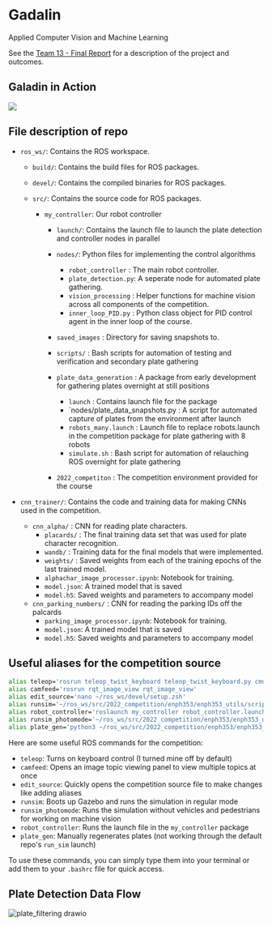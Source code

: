 # Gadalin
Applied Computer Vision and Machine Learning

See the [Team 13 - Final Report](Team%2013%20-%20Final%20Report.pdf)
 for a description of the project and outcomes.

## Galadin in Action
<img src="https://github.com/chipnbits/Galadin/raw/main/sampleRun.gif"  />

## File description of repo

- `ros_ws/`: Contains the ROS workspace.
    - `build/`: Contains the build files for ROS packages.
    - `devel/`: Contains the compiled binaries for ROS packages.
    - `src/`: Contains the source code for ROS packages.
    
      - `my_controller`: Our robot controller
        - `launch/`: Contains the launch file to launch the plate detection and controller nodes in parallel
        -  `nodes/`: Python files for implementing the control algorithms
            - `robot_controller` : The main robot controller.
            - `plate_detection.py`: A seperate node for automated plate gathering.
            - `vision_processing` : Helper functions for machine vision across all components of the competition.
            - `inner_loop_PID.py` : Python class object for PID control agent in the inner loop of the course.
         - `saved_images` : Directory for saving snapshots to.  
         - `scripts/` : Bash scripts for automation of testing and verification and secondary plate gathering
        
        - `plate_data_generation` : A package from early development for gathering plates overnight at still positions
          - `launch` : Contains launch file for the package
          - `nodes/plate_data_snapshots.py : A script for automated capture of plates from the environment after launch
          - `robots_many.launch` : Launch file to replace robots.launch in the competition package for plate gathering with 8 robots
          - `simulate.sh` : Bash script for automation of relauching ROS overnight for plate gathering

        - `2022_competiton` : The competition environment provided for the course

- `cnn_trainer/`: Contains the code and training data for making CNNs used in the competition.
  - `cnn_alpha/` : CNN for reading plate characters.
    - `placards/` : The final training data set that was used for plate character recognition.
    - `wandb/` : Training data for the final models that were implemented.
    - `weights/` : Saved weights from each of the training epochs of the last trained model.
    - `alphachar_image_processor.ipynb`: Notebook for training.
    - `model.json`: A trained model that is saved
    - `model.h5`:  Saved weights and parameters to accompany model
  - `cnn_parking_numbers/` : CNN for reading the parking IDs off the palcards
    - `parking_image_processor.ipynb`: Notebook for training.
    - `model.json`: A trained model that is saved
    - `model.h5`:  Saved weights and parameters to accompany model




## Useful aliases for the competition source

```bash
alias teleop='rosrun teleop_twist_keyboard teleop_twist_keyboard.py cmd_vel:=R1/cmd_vel'
alias camfeed='rosrun rqt_image_view rqt_image_view'
alias edit_source='nano ~/ros_ws/devel/setup.zsh'
alias runsim='~/ros_ws/src/2022_competition/enph353/enph353_utils/scripts/run_sim.sh -vpg'
alias robot_controller='roslaunch my_controller robot_controller.launch'
alias runsim_photomode='~/ros_ws/src/2022_competition/enph353/enph353_utils/scripts/run_sim.sh -g'
alias plate_gen='python3 ~/ros_ws/src/2022_competition/enph353/enph353_gazebo/scripts/plate_generator.py'
```

Here are some useful ROS commands for the competition:

- `teleop`: Turns on keyboard control (I turned mine off by default)
- `camfeed`: Opens an image topic viewing panel to view multiple topics at once
- `edit_source`: Quickly opens the competition source file to make changes like adding aliases
- `runsim`: Boots up Gazebo and runs the simulation in regular mode
- `runsim_photomode`: Runs the simulation without vehicles and pedestrians for working on machine vision
- `robot_controller`: Runs the launch file in the `my_controller` package
- `plate_gen`: Manually regenerates plates (not working through the default repo's `run_sim` launch)

To use these commands, you can simply type them into your terminal or add them to your `.bashrc` file for quick access.



## Plate Detection Data Flow

![plate_filtering drawio](https://i.imgur.com/FmMI6pr.png)


